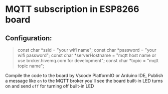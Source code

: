 # MQTT subscription in ESP8266 board

## Configuration:
> const char *ssid = "your wifi name";
> const char *password = "your wifi password";
> const char *serverHostname = "mqtt host name or use broker.hivemq.com for development";
> const char *topic = "mqtt topic name";

Compile the code to the board by Vscode PlatformIO or Arduino IDE, Publish a message like `on` to the MQTT broker you'll see the board built-in LED turns on and send `off` for turning off built-in LED
